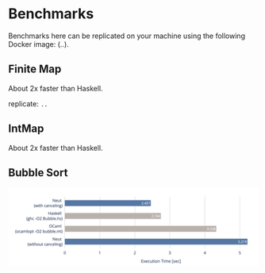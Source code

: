 # Benchmarks

Benchmarks here can be replicated on your machine using the following Docker image: (..).

## Finite Map

About 2x faster than Haskell.

replicate: `..`

## IntMap

About 2x faster than Haskell.

## Bubble Sort

![bubble sort](./image/bench-bubble.png "bubble sort")
